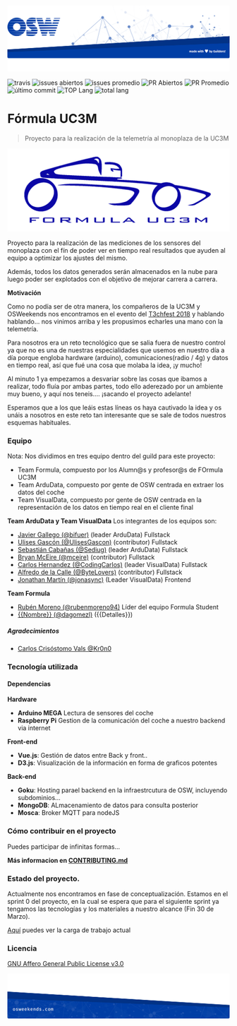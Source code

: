 ![header](.osweekends/img/OSW-project-GitHub-template-header.jpg)

![travis](https://img.shields.io/travis/OSWeekends/formula-uc3m.svg)
![issues abiertos](https://img.shields.io/github/issues/OSWeekends/formula-uc3m.svg)
![issues promedio](https://img.shields.io/issuestats/i/github/OSWeekends/formula-uc3m.svg)
![PR Abiertos](https://img.shields.io/github/issues-pr/OSWeekends/formula-uc3m.svg)
![PR Promedio](https://img.shields.io/issuestats/p/github/OSWeekends/formula-uc3m.svg)
![último commit](https://img.shields.io/github/last-commit/OSWeekends/formula-uc3m/master.svg)
![TOP Lang](https://img.shields.io/github/languages/top/OSWeekends/formula-uc3m.svg)
![total lang](https://img.shields.io/github/languages/count/OSWeekends/formula-uc3m.svg)

# Fórmula UC3M

> Proyecto para la realización de la telemetría al monoplaza de la UC3M

![Logo de {{proyecto}}](.osweekends/img/fuc3m-logo.png)

Proyecto para la realización de las mediciones de los sensores del monoplaza con el fín de poder ver en tiempo real resultados que ayuden al equipo a optimizar los ajustes del mismo.

Además, todos los datos generados serán almacenados en la nube para luego poder ser explotados con el objetivo de mejorar carrera a carrera.

**Motivación**

Como no podía ser de otra manera, los compañeros de la UC3M y OSWeekends nos encontramos en el evento del [T3chfest 2018](https://t3chfest.uc3m.es/2018/) y hablando hablando... nos vinimos arriba y les propusimos echarles una mano con la telemetría.

Para nosotros era un reto tecnológico que se salia fuera de nuestro control ya que no es una de nuestras especialidades que usemos en nuestro día a día porque engloba hardware (arduino), comunicaciones(radio / 4g) y datos en tiempo real, así que fué una cosa que molaba la idea, ¡y mucho!

Al minuto 1 ya empezamos a desvariar sobre las cosas que ibamos a realizar, todo fluía por ambas partes, todo ello aderezado por un ambiente muy bueno, y aquí nos teneis.... ¡sacando el proyecto adelante!

Esperamos que a los que leáis estas líneas os haya cautivado la idea y os unáis a nosotros en este reto tan interesante que se sale de todos nuestros esquemas habituales.

### Equipo

Nota: Nos dividimos en tres equipo dentro del guild para este proyecto:
- Team Formula, compuesto por los Alumn@s y profesor@s de FOrmula UC3M
- Team ArduData, compuesto por gente de OSW centrada en extraer los datos del coche
- Team VisualData, compuesto por gente de OSW centrada en la representación de los datos en tiempo real en el cliente final

**Team ArduData y Team VisualData**
Los integrantes de los equipos son:
 - [Javier Gallego (@bifuer)](https://github.com/bifuer) (leader ArduData) Fullstack
 - [Ulises Gascón (@UlisesGascon)](https://github.com/UlisesGascon) (contributor) Fullstack
 - [Sebastián Cabañas (@Sediug)](https://github.com/Sediug) (leader ArduData) Fullstack
 - [Bryan McEire (@mceire)](https://github.com/meceire) (contributor) Fullstack
 - [Carlos Hernandez (@CodingCarlos)](https://github.com/CodingCarlos) (leader VisualData) Fullstack
 - [Alfredo de la Calle (@ByteLovers)](https://github.com/bytelovers) (contributor) Fullstack
 - [Jonathan Martín (@jonasync)](https://github.com/jonasync) (Leader VisualData) Frontend

**Team Formula**
 - [Rubén Moreno (@rubenmoreno94)](https://github.com/rubenmoreno94) Líder del equipo Formula Student
 - [{{Nombre}} (@dagomezl)](https://github.com/dagomezl) ({{Detalles}})

##### Agradecimientos
- [Carlos Crisóstomo Vals @Kr0n0](https://github.com/Kr0n0) 


### Tecnología utilizada

#### Dependencias

**Hardware**
- **Arduino MEGA** Lectura de sensores del coche
- **Raspberry Pi** Gestion de la comunicación del coche a nuestro backend via internet

**Front-end**
- **Vue.js**: Gestión de datos entre Back y front..
- **D3.js**: Visualización de la información en forma de graficos potentes

**Back-end**
- **Goku**: Hosting parael backend en la infraestrcutura de OSW, incluyendo subdominios...
- **MongoDB**: ALmacenamiento de datos para consulta posterior
- **Mosca**: Broker MQTT para nodeJS

### Cómo contribuir en el proyecto
Puedes participar de infinitas formas...

**Más informacion en [CONTRIBUTING.md](CONTRIBUTING.md)**

### Estado del proyecto.

Actualmente nos encontramos en fase de conceptualización. Estamos en el sprint 0 del proyecto, en la cual se espera que para el siguiente sprint ya tengamos las tecnologías y los materiales a nuestro alcance (Fin 30 de Marzo).

[Aquí](https://github.com/OSWeekends/formula-uc3m/milestone/1) puedes ver la carga de trabajo actual


### Licencia

[GNU Affero General Public License v3.0](https://github.com/OSWeekends/formula-uc3m/blob/master/LICENSE)


![footer](.osweekends/img/OSW-project-GitHub-template-footer.jpg)
